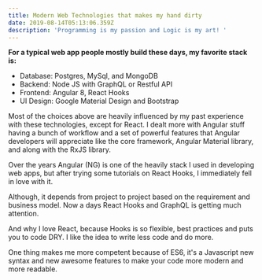 ```yaml
---
title: Modern Web Technologies that makes my hand dirty
date: 2019-08-14T05:13:06.359Z
description: 'Programming is my passion and Logic is my art! '
---
```

**For a typical web app people mostly build these days, my favorite stack is:**

* Database: Postgres, MySql, and MongoDB
* Backend: Node JS with GraphQL or Restful API
* Frontend: Angular 8, React Hooks
* UI Design: Google Material Design and Bootstrap

Most of the choices above are heavily influenced by my past experience with these technologies, except for React. I dealt more with Angular stuff having a bunch of workflow and a set of powerful features that Angular developers will appreciate like the core framework, Angular Material library, and along with the RxJS library.

Over the years Angular (NG) is one of the heavily stack I used in developing web apps, but after trying some tutorials on React Hooks, I immediately fell in love with it. 

Although, it depends from project to project based on the requirement and business model. Now a days React Hooks and GraphQL is getting much attention.  

And why I love React, because Hooks is so flexible, best practices and puts you to code DRY.  I like the idea to write less code and do more.

One thing makes me more competent because of ES6, it's a Javascript new syntax and new awesome features to make your code more modern and more readable.
